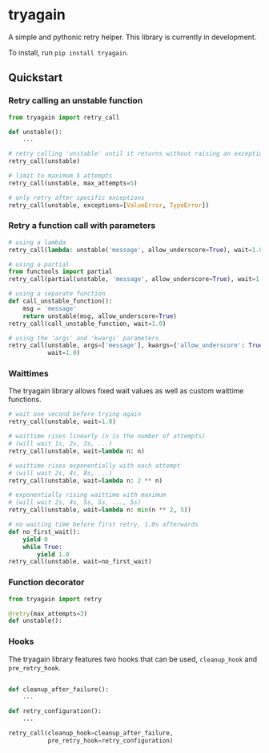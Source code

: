 # tryagain
A simple and pythonic retry helper.
This library is currently in development.

To install, run `pip install tryagain`.


## Quickstart

### Retry calling an unstable function
```python
from tryagain import retry_call

def unstable():
    ...

# retry calling 'unstable' until it returns without raising an exception
retry_call(unstable)

# limit to maximum 5 attempts
retry_call(unstable, max_attempts=5)

# only retry after specific exceptions
retry_call(unstable, exceptions=[ValueError, TypeError])
```

### Retry a function call with parameters
```python
# using a lambda
retry_call(lambda: unstable('message', allow_underscore=True), wait=1.0)

# using a partial
from functools import partial
retry_call(partial(unstable, 'message', allow_underscore=True), wait=1.0)

# using a separate function
def call_unstable_function():
    msg = 'message'
    return unstable(msg, allow_underscore=True)
retry_call(call_unstable_function, wait=1.0)

# using the 'args' and 'kwargs' parameters
retry_call(unstable, args=['message'], kwargs={'allow_underscore': True},
           wait=1.0)
```

### Waittimes
The tryagain library allows fixed wait values as well as custom waittime
functions.

```python
# wait one second before trying again
retry_call(unstable, wait=1.0)

# waittime rises linearly (n is the number of attempts)
# (will wait 1s, 2s, 3s, ...)
retry_call(unstable, wait=lambda n: n)

# waittime rises exponentially with each attempt
# (will wait 2s, 4s, 8s, ...)
retry_call(unstable, wait=lambda n: 2 ** n)

# exponentially rising waittime with maximum
# (will wait 2s, 4s, 5s, 5s, ..., 5s)
retry_call(unstable, wait=lambda n: min(n ** 2, 5))

# no waiting time before first retry, 1.0s afterwards
def no_first_wait():
    yield 0
    while True:
        yield 1.0
retry_call(unstable, wait=no_first_wait)
```

### Function decorator
```python
from tryagain import retry

@retry(max_attempts=3)
def unstable():
```

### Hooks
The tryagain library features two hooks that can be used, `cleanup_hook` and
`pre_retry_hook`.

```python

def cleanup_after_failure():
    ...

def retry_configuration():
    ...

retry_call(cleanup_hook=cleanup_after_failure,
           pre_retry_hook=retry_configuration)
```

